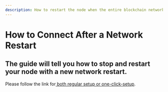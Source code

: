 ```yaml
---
description: How to restart the node when the entire blockchain network restarts
---
```


# How to Connect After a Network Restart

## The guide will tell you how to stop and restart your node with a new network restart.

Please follow the link for[ both regular setup or one-click-setup](https://docs.harmony.one/pangaea/troubleshooting/how-to-restart-your-node/regular-setup-or-one-click-setup).

